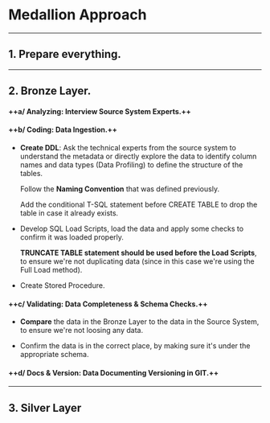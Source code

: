 # Medallion Approach

---

## 1. Prepare everything.

---

## 2. Bronze Layer.

#### ++a/ Analyzing: Interview Source System Experts.++

#### ++b/ Coding: Data Ingestion.++

  * **Create DDL**: Ask the technical experts from the source system to understand the metadata or directly explore
    the data to identify column names and data types (Data Profiling) to define the structure of the tables.

    Follow the **Naming Convention** that was defined previously.

    Add the conditional T-SQL statement before CREATE TABLE to drop the table in case it already exists.

  * Develop SQL Load Scripts, load the data and apply some checks to confirm it was loaded properly.

    **TRUNCATE TABLE statement should be used before the Load Scripts**, to ensure we're not duplicating data (since in this case
    we're using the Full Load method).

  * Create Stored Procedure.

#### ++c/ Validating: Data Completeness & Schema Checks.++

  * **Compare** the data in the Bronze Layer to the data in the Source System, to ensure we're not loosing any data.

  * Confirm the data is in the correct place, by making sure it's under the appropriate schema.

#### ++d/ Docs & Version: Data Documenting Versioning in GIT.++

---

## 3. Silver Layer
